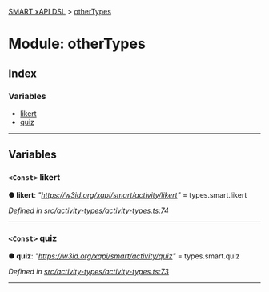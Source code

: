[SMART xAPI DSL](../README.md) > [otherTypes](../modules/othertypes.md)

# Module: otherTypes

## Index

### Variables

* [likert](othertypes.md#likert)
* [quiz](othertypes.md#quiz)

---

## Variables

<a id="likert"></a>

### `<Const>` likert

**● likert**: *"https://w3id.org/xapi/smart/activity/likert"* =  types.smart.likert

*Defined in [src/activity-types/activity-types.ts:74](https://github.com/Gradiant/smart-xapi-dsl/blob/master/src/activity-types/activity-types.ts#L74)*

___
<a id="quiz"></a>

### `<Const>` quiz

**● quiz**: *"https://w3id.org/xapi/smart/activity/quiz"* =  types.smart.quiz

*Defined in [src/activity-types/activity-types.ts:73](https://github.com/Gradiant/smart-xapi-dsl/blob/master/src/activity-types/activity-types.ts#L73)*

___

